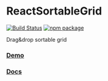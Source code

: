 # ReactSortableGrid
[![Build Status](https://travis-ci.org/laskos/react-sortable-grid.svg?branch=master)](https://travis-ci.org/laskos/react-sortable-grid)
[![npm package](https://img.shields.io/npm/v/react-sortable-grid.svg?style=flat-square)](https://www.npmjs.org/package/react-sortable-grid)

Drag&drop sortable grid

### [Demo](https://laskos.github.io/react-sortable-grid/demo/)
### [Docs](https://laskos.github.io/react-sortable-grid/docs/)
